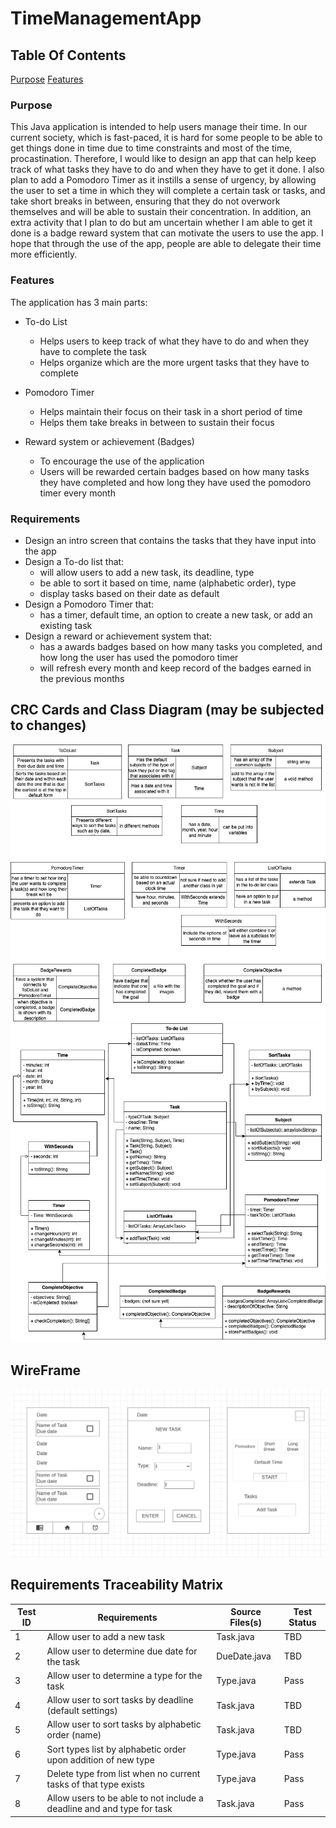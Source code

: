 # TimeManagementApp

## Table Of Contents
[Purpose](#purpose)
[Features](#features)

### Purpose
This Java application is intended to help users manage their time. In our current society, which is fast-paced, it is hard for some people to be able to get things done in time due to time constraints and most of the time, procastination. Therefore, I would like to design an app that can help keep track of what tasks they have to do and when they have to get it done. I also plan to add a Pomodoro Timer as it instills a sense of urgency, by allowing the user to set a time in which they will complete a certain task or tasks, and take short breaks in between, ensuring that they do not overwork themselves and will be able to sustain their concentration. In addition, an extra activity that I plan to do but am uncertain whether I am able to get it done is a badge reward system that can motivate the users to use the app. I hope that through the use of the app, people are able to delegate their time more efficiently.

### Features
The application has 3 main parts:
* To-do List
  - Helps users to keep track of what they have to do and when they have to complete the task
  - Helps organize which are the more urgent tasks that they have to complete
  
* Pomodoro Timer
  - Helps maintain their focus on their task in a short period of time
  - Helps them take breaks in between to sustain their focus
  
* Reward system or achievement (Badges)
  - To encourage the use of the application
  - Users will be rewarded certain badges based on how many tasks they have completed and how long they have used the pomodoro timer every month

### Requirements
* Design an intro screen that contains the tasks that they have input into the app
* Design a To-do list that:
  - will allow users to add a new task, its deadline, type
  - be able to sort it based on time, name (alphabetic order), type
  - display tasks based on their date as default
* Design a Pomodoro Timer that:
  - has a timer, default time, an option to create a new task, or add an existing task
* Design a reward or achievement system that:
  - has a awards badges based on how many tasks you completed, and how long the user has used the pomodoro timer
  - will refresh every month and keep record of the badges earned in the previous months

## CRC Cards and Class Diagram (may be subjected to changes)
![CRC Cards](https://github.com/AR1sUt3l/TimeManagementApp/blob/main/images/CRC%20Cards/v1.jpg)
![Class Diagram](https://github.com/AR1sUt3l/TimeManagementApp/blob/main/images/Class%20Diagrams/v1.jpg)

## WireFrame
![WireFrame](https://github.com/AR1sUt3l/TimeManagementApp/blob/main/images/WireFrame/v1.png)

## Requirements Traceability Matrix
| Test ID | Requirements                                                    | Source Files(s) | Test Status |
|---------|-----------------------------------------------------------------|-----------------|-------------|
| 1       | Allow user to add a new task                                    | Task.java       | TBD         |
| 2       | Allow user to determine due date for the task                   | DueDate.java    | TBD         |
| 3       | Allow user to determine a type for the task                     | Type.java       | Pass        |
| 4       | Allow user to sort tasks by deadline (default settings)         | Task.java       | TBD         |
| 5       | Allow user to sort tasks by alphabetic order (name)             | Task.java       | TBD         |
| 6       | Sort types list by alphabetic order upon addition of new type   | Type.java       | Pass        |
| 7       | Delete type from list when no current tasks of that type exists | Type.java       | Pass        |
| 8       | Allow users to be able to not include a deadline and and type for task | Task.java | Pass |
